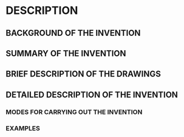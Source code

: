 # DESCRIPTION

## BACKGROUND OF THE INVENTION

## SUMMARY OF THE INVENTION

## BRIEF DESCRIPTION OF THE DRAWINGS

## DETAILED DESCRIPTION OF THE INVENTION

### MODES FOR CARRYING OUT THE INVENTION

### EXAMPLES

